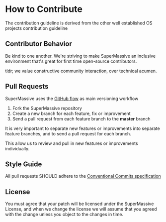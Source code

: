 # How to Contribute

The contribution guideline is derived from the other well established OS projects contribution guideline

## Contributor Behavior

Be kind to one another. We're striving to make SuperMassive an inclusive environment that's great for first time open-source contributors.

tldr; we value constructive community interaction, over technical acumen.

## Pull Requests

SuperMassive uses the [GitHub flow](https://guides.github.com/introduction/flow/) as main versioning workflow

1. Fork the SuperMassive repository
2. Create a new branch for each feature, fix or improvement
3. Send a pull request from each feature branch to the **master** branch

It is very important to separate new features or improvements into separate feature branches, and to send a
pull request for each branch.

This allow us to review and pull in new features or improvements individually.

## Style Guide

All pull requests SHOULD adhere to the [Conventional Commits specification](https://conventionalcommits.org/)

## License

You must agree that your patch will be licensed under the SuperMassive License, and when we change the license we will assume that you agreed with the change unless you object to the changes in time.